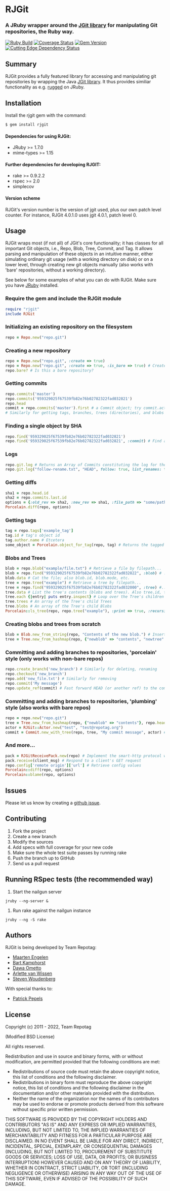 RJGit
=====

### A JRuby wrapper around the [JGit library](https://github.com/eclipse/jgit) for manipulating Git repositories, the Ruby way.

[![Ruby Build](https://github.com/repotag/rjgit/actions/workflows/test.yaml/badge.svg)](https://github.com/repotag/rjgit/actions/workflows/test.yaml)
[![Coverage Status](https://coveralls.io/repos/repotag/rjgit/badge.png?branch=master)](https://coveralls.io/r/repotag/rjgit)
[![Gem Version](https://badge.fury.io/rb/rjgit.png)](http://badge.fury.io/rb/rjgit)
[![Cutting Edge Dependency Status](https://dometto-cuttingedge.herokuapp.com/github/repotag/rjgit/svg 'Cutting Edge Dependency Status')](https://dometto-cuttingedge.herokuapp.com/github/repotag/rjgit/info)

Summary
-------

RJGit provides a fully featured library for accessing and manipulating git repositories by wrapping the Java [JGit library](https://github.com/eclipse/jgit). It thus provides similiar functionality as e.g. [rugged](https://github.com/libgit2/rugged) on JRuby.

Installation
------------
Install the rjgit gem with the command:

```sh
$ gem install rjgit
```

#### Dependencies for using RJGit:
- JRuby >= 1.7.0
- mime-types >= 1.15

#### Further dependencies for developing RJGIT:
- rake >= 0.9.2.2
- rspec >= 2.0
- simplecov

#### Version scheme

RJGit's version number is the version of jgit used, plus our own patch level counter. For instance, RJGit 4.0.1.0 uses jgit 4.0.1, patch level 0.

Usage
-----
RJGit wraps most (if not all) of JGit's core functionality; it has classes for all important Git objects, i.e., Repo, Blob, Tree, Commit, and Tag. It allows parsing and manipulation of these objects in an intuitive manner, either simulating ordinary git usage (with a working directory on disk) or on a lower level, through creating new git objects manually (also works with 'bare' repositories, without a working directory).

See below for some examples of what you can do with RJGit. Make sure you have [JRuby](http://jruby.org/) installed.

### Require the gem and include the RJGit module

```ruby
require "rjgit"
include RJGit
```

### Initializing an existing repository on the filesystem

```ruby
repo = Repo.new("repo.git")
```

### Creating a new repository

```ruby
repo = Repo.new("repo.git", :create => true)
repo = Repo.new("repo.git", :create => true, :is_bare => true) # Create a 'bare' git repo.
repo.bare? # Is this a bare repository?
```

### Getting commits
```ruby
repo.commits('master')
repo.commits('959329025f67539fb82e76b02782322fad032821')
repo.head
commit = repo.commits('master').first # a Commit object; try commit.actor, commit.id, etc.
# Similarly for getting tags, branches, trees (directories), and blobs (files).
```

### Finding a single object by SHA
```ruby
repo.find('959329025f67539fb82e76b02782322fad032821')
repo.find('959329025f67539fb82e76b02782322fad032821', :commit) # Find a specific :commit, :blob, :tree, or :tag
```

### Logs

```ruby
repo.git.log # Returns an Array of Commits constituting the log for the default branch
repo.git.log("follow-rename.txt", "HEAD", follow: true, list_renames: true) # Log for a specific path, tracking the pathname over renames. Returns an Array of TrackingCommits, which store the tracked filename: [#<RJGit::TrackingCommit:0x773014d3 @tracked_pathname="follow-rename.txt" ...>]
```

### Getting diffs
```ruby
sha1 = repo.head.id
sha2 = repo.commits.last.id
options = {:old_rev => sha2, :new_rev => sha1, :file_path => "some/path.txt", :patch => true}
Porcelain.diff(repo, options)
```

### Getting tags
```ruby
tag = repo.tags['example_tag']
tag.id # tag's object id
tag.author.name # Etcetera
some_object = Porcelain.object_for_tag(repo, tag) # Returns the tagged object; e.g. a Commit
```

### Blobs and Trees
```ruby
blob = repo.blob("example/file.txt") # Retrieve a file by filepath...
blob = repo.find("959329025f67539fb82e76b02782322fad032822", :blob) # ...or by SHA
blob.data # Cat the file; also blob.id, blob.mode, etc.
tree = repo.tree("example") # Retrieve a tree by filepath...
tree = repo.find("959329025f67539fb82e76b02782322fad032000", :tree) #...or by SHA
tree.data # List the tree's contents (blobs and trees). Also tree.id, tree.mode, etc.
tree.each {|entry| puts entry.inspect} # Loop over the Tree's children (Blobs and Trees)
tree.trees # An array of the Tree's child Trees
tree.blobs # An array of the Tree's child Blobs
Porcelain::ls_tree(repo, repo.tree("example"), :print => true, :recursive => true, :ref => 'mybranch') # Outputs the Tree's contents to $stdout. Faster for recursive listing than Tree#each. Passing nil as the second argument lists the entire repository. ref defaults to HEAD.
```

### Creating blobs and trees from scratch
```ruby
blob = Blob.new_from_string(repo, "Contents of the new blob.") # Inserts the blob into the repository, returns an RJGit::Blob
tree = Tree.new_from_hashmap(repo, {"newblob" => "contents", "newtree" => { "otherblob" => "this blob is contained in the tree 'newtree'" } } ) # Constructs the tree and its children based on the hashmap and inserts it into the repository, returning an RJGit::Tree. Tree.new_from_hashmap takes an RJGit::Tree as an optional third argument, in which case the new tree will consist of the children of that Tree *plus* the contents of the hashmap.
```

### Committing and adding branches to repositories, 'porcelain' style (only works with non-bare repos)
```ruby
repo.create_branch('new_branch') # Similarly for deleting, renaming
repo.checkout('new_branch')
repo.add('new_file.txt') # Similarly for removing
repo.commit('My message')
repo.update_ref(commit) # Fast forward HEAD (or another ref) to the commit just created
```

### Committing and adding branches to repositories, 'plumbing' style (also works with bare repos)
```ruby
repo = repo.new("repo.git")
tree = Tree.new_from_hashmap(repo, {"newblob" => "contents"}, repo.head.tree ) # As above, use the current head commit's tree as a starting point and add "newblob"
actor = RJGit::Actor.new("test", "test@repotag.org")
commit = Commit.new_with_tree(repo, tree, "My commit message", actor) # Create a new commit with tree as base tree
```

### And more...
```ruby
pack = RJGitReceivePack.new(repo) # Implement the smart-http protocol with RJGitReceivePack and RJGitUploadPack
pack.receive(client_msg) # Respond to a client's GET request
repo.config['remote origin']['url'] # Retrieve config values
Porcelain::diff(repo, options)
Porcelain::blame(repo, options)
```

Issues
---------------
Please let us know by creating a [github issue](https://github.com/repotag/rjgit/issues).

Contributing
---------------


1. Fork the project
1. Create a new branch
1. Modify the sources
1. Add specs with full coverage for your new code
1. Make sure the whole test suite passes by running rake
1. Push the branch up to GitHub
1. Send us a pull request

Running RSpec tests (the recommended way)
---------------

1. Start the nailgun server
```
jruby --ng-server &
```
1. Run rake against the nailgun instance
```
jruby --ng -S rake
```

Authors
-------

RJGit is being developed by Team Repotag:

- [Maarten Engelen](https://github.com/maarten)
- [Bart Kamphorst](https://github.com/bartkamphorst)
- [Dawa Ometto](https://github.com/dometto)
- [Arlette van Wissen](https://github.com/arlettevanwissen)
- [Steven Woudenberg](https://github.com/stevenwoudenberg)

With special thanks to:
- [Patrick Pepels](https://github.com/bluedread)


License
-------
Copyright (c) 2011 - 2022, Team Repotag

(Modified BSD License)

All rights reserved.

Redistribution and use in source and binary forms, with or without
modification, are permitted provided that the following conditions are met:

* Redistributions of source code must retain the above copyright
  notice, this list of conditions and the following disclaimer.
* Redistributions in binary form must reproduce the above copyright
  notice, this list of conditions and the following disclaimer in the
  documentation and/or other materials provided with the distribution.
* Neither the name of the organization nor the
  names of its contributors may be used to endorse or promote products
  derived from this software without specific prior written permission.

THIS SOFTWARE IS PROVIDED BY THE COPYRIGHT HOLDERS AND CONTRIBUTORS "AS IS" AND
ANY EXPRESS OR IMPLIED WARRANTIES, INCLUDING, BUT NOT LIMITED TO, THE IMPLIED
WARRANTIES OF MERCHANTABILITY AND FITNESS FOR A PARTICULAR PURPOSE ARE
DISCLAIMED. IN NO EVENT SHALL <COPYRIGHT HOLDER> BE LIABLE FOR ANY
DIRECT, INDIRECT, INCIDENTAL, SPECIAL, EXEMPLARY, OR CONSEQUENTIAL DAMAGES
(INCLUDING, BUT NOT LIMITED TO, PROCUREMENT OF SUBSTITUTE GOODS OR SERVICES;
LOSS OF USE, DATA, OR PROFITS; OR BUSINESS INTERRUPTION) HOWEVER CAUSED AND
ON ANY THEORY OF LIABILITY, WHETHER IN CONTRACT, STRICT LIABILITY, OR TORT
(INCLUDING NEGLIGENCE OR OTHERWISE) ARISING IN ANY WAY OUT OF THE USE OF THIS
SOFTWARE, EVEN IF ADVISED OF THE POSSIBILITY OF SUCH DAMAGE.
